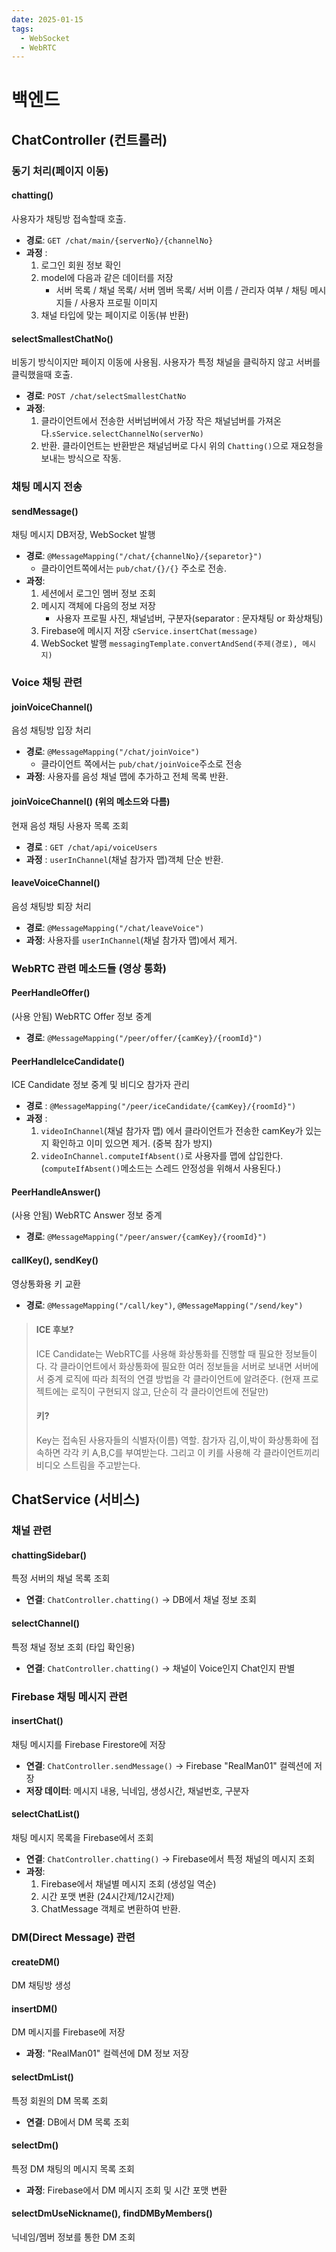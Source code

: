 ```yaml
---
date: 2025-01-15
tags:
  - WebSocket
  - WebRTC
---
```

# 백엔드

## ChatController (컨트롤러)

### 동기 처리(페이지 이동)
#### chatting()
사용자가 채팅방 접속할때 호출.
- **경로**: `GET /chat/main/{serverNo}/{channelNo}`
- **과정** : 
	1. 로그인 회원 정보 확인
	2. model에 다음과 같은 데이터를 저장
		- 서버 목록 / 채널 목록/ 서버 멤버 목록/ 서버 이름 / 관리자 여부 / 채팅 메시지들 / 사용자 프로필 이미지
	3. 채널 타입에 맞는 페이지로 이동(뷰 반환)
#### selectSmallestChatNo()
비동기 방식이지만 페이지 이동에 사용됨.
사용자가 특정 채널을 클릭하지 않고 서버를 클릭했을때 호출.
- **경로**: `POST /chat/selectSmallestChatNo`
- **과정**:
	1. 클라이언트에서 전송한 서버넘버에서 가장 작은 채널넘버를 가져온다.`sService.selectChannelNo(serverNo)`
	2. 반환.
클라이언트는 반환받은 채널넘버로 다시 위의 `Chatting()`으로 재요청을 보내는 방식으로 작동.
### 채팅 메시지 전송
#### sendMessage()
채팅 메시지 DB저장, WebSocket 발행
- **경로**: `@MessageMapping("/chat/{channelNo}/{separetor}")` 
	- 클라이언트쪽에서는 `pub/chat/{}/{}` 주소로 전송.
- **과정**:
    1. 세션에서 로그인 멤버 정보 조회
    2. 메시지 객체에 다음의 정보 저장
	    - 사용자 프로필 사진, 채널넘버, 구분자(separator : 문자채팅 or 화상채팅)
    3. Firebase에 메시지 저장 `cService.insertChat(message)`
    4. WebSocket 발행 `messagingTemplate.convertAndSend(주제(경로), 메시지)`
### Voice 채팅 관련 
#### joinVoiceChannel()
음성 채팅방 입장 처리
- **경로**: `@MessageMapping("/chat/joinVoice")`
	- 클라이언트 쪽에서는 `pub/chat/joinVoice`주소로 전송
- **과정**: 사용자를 음성 채널 맵에 추가하고 전체 목록 반환.
####  joinVoiceChannel() **(위의 메소드와 다름)**
현재 음성 채팅 사용자 목록 조회
- **경로** : `GET /chat/api/voiceUsers` 
- **과정** :  `userInChannel`(채널 참가자 맵)객체 단순 반환.
#### leaveVoiceChannel()
음성 채팅방 퇴장 처리
- **경로**: `@MessageMapping("/chat/leaveVoice")`
- **과정**: 사용자를 `userInChannel`(채널 참가자 맵)에서 제거.
### WebRTC 관련 메소드들 (영상 통화)
#### PeerHandleOffer()
(사용 안됨)
WebRTC Offer 정보 중계
- **경로**: `@MessageMapping("/peer/offer/{camKey}/{roomId}")`
#### PeerHandleIceCandidate()
ICE Candidate 정보 중계 및 비디오 참가자 관리
- **경로** : `@MessageMapping("/peer/iceCandidate/{camKey}/{roomId}")`
- **과정** : 
	1. `videoInChannel`(채널 참가자 맵) 에서 클라이언트가 전송한 camKey가 있는지 확인하고 이미 있으면 제거. (중복 참가 방지)
	2. `videoInChannel.computeIfAbsent()`로  사용자를 맵에 삽입한다. (`computeIfAbsent()`메소드는 스레드 안정성을 위해서 사용된다.)
#### PeerHandleAnswer()
(사용 안됨)
WebRTC Answer 정보 중계
- **경로**: `@MessageMapping("/peer/answer/{camKey}/{roomId}")`
#### callKey(), sendKey()
영상통화용 키 교환
- **경로**: `@MessageMapping("/call/key")`, `@MessageMapping("/send/key")`

> #### ICE 후보?
> ICE Candidate는 WebRTC를 사용해 화상통화를 진행할 때  필요한 정보들이다.
> 각 클라이언트에서 화상통화에 필요한 여러 정보들을 서버로 보내면 서버에서 중계 로직에 따라 최적의 연결 방법을 각 클라이언트에 알려준다.
> (현재 프로젝트에는 로직이 구현되지 않고, 단순히 각 클라이언트에 전달만)
> #### 키?
>  Key는 접속된 사용자들의 식별자(이름) 역할.
>  참가자 김,이,박이 화상통화에 접속하면 각각 키 A,B,C를 부여받는다.
>  그리고 이 키를 사용해 각 클라이언트끼리 비디오 스트림을 주고받는다. 
## ChatService (서비스)
### 채널 관련 
#### chattingSidebar()
특정 서버의 채널 목록 조회
- **연결**: `ChatController.chatting()` → DB에서 채널 정보 조회
#### selectChannel()
특정 채널 정보 조회 (타입 확인용)
- **연결**: `ChatController.chatting()` → 채널이 Voice인지 Chat인지 판별
### Firebase 채팅 메시지 관련
#### insertChat()
채팅 메시지를 Firebase Firestore에 저장
- **연결**: `ChatController.sendMessage()` → Firebase "RealMan01" 컬렉션에 저장
- **저장 데이터**: 메시지 내용, 닉네임, 생성시간, 채널번호, 구분자
#### selectChatList()
채팅 메시지 목록을 Firebase에서 조회
- **연결**: `ChatController.chatting()` → Firebase에서 특정 채널의 메시지 조회
- **과정**:
    1. Firebase에서 채널별 메시지 조회 (생성일 역순)
    2. 시간 포맷 변환 (24시간제/12시간제)
    3. ChatMessage 객체로 변환하여 반환.
### DM(Direct Message) 관련
#### createDM()
DM 채팅방 생성
#### insertDM()
DM 메시지를 Firebase에 저장
- **과정**: "RealMan01" 컬렉션에 DM 정보 저장
#### selectDmList()
특정 회원의 DM 목록 조회
- **연결**: DB에서 DM 목록 조회
#### selectDm()
특정 DM 채팅의 메시지 목록 조회
- **과정**: Firebase에서 DM 메시지 조회 및 시간 포맷 변환
#### selectDmUseNickname(), findDMByMembers()
닉네임/멤버 정보를 통한 DM 조회